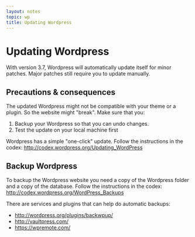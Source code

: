 ```yaml
---
layout: notes
topic: wp
title: Updating Wordpress
---
```


# Updating Wordpress

With version 3.7, Wordpress will automatically update itself for minor patches. Major patches still require you to update manually.

## Precautions & consequences

The updated Wordpress might not be compatible with your theme or a plugin. So the website might "break". Make sure that you:

1. Backup your Wordpress so that you can undo changes.
2. Test the update on your local machine first

Wordpress has a simple "one-click" update. Follow the instructions in the codex:
http://codex.wordpress.org/Updating_WordPress

## Backup Wordpress

To backup the Wordpress website you need a copy of the Wordpress folder and a copy of the database. Follow the instructions in the codex:
http://codex.wordpress.org/WordPress_Backups

There are services and plugins that can help do automatic backups:

* <http://wordpress.org/plugins/backwpup/>
* <http://vaultpress.com/>
* <https://wpremote.com/>